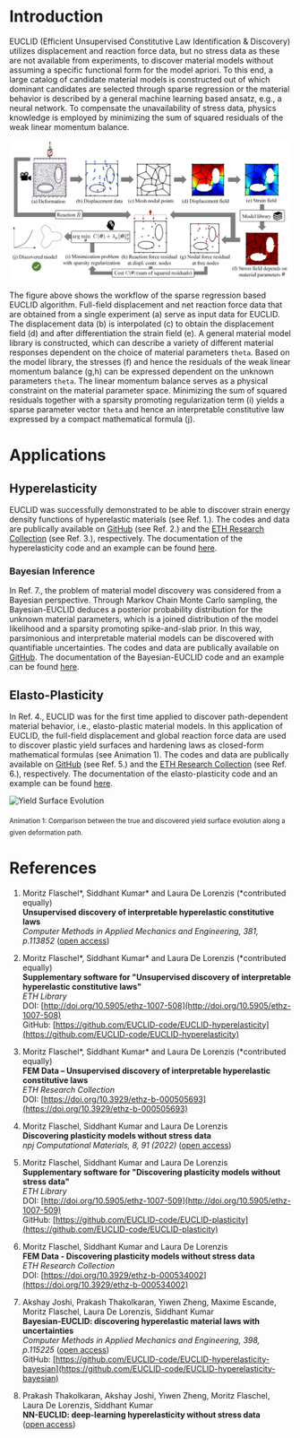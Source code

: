 # Introduction
EUCLID (Efficient Unsupervised Constitutive Law Identification & Discovery) utilizes displacement and reaction force data,
but no stress data as these are not available from experiments, to discover material models without assuming a specific functional form for the model apriori.
To this end, a large catalog of candidate material models is constructed out of which dominant candidates are selected through sparse regression
or the material behavior is described by a general machine learning based ansatz, e.g., a neural network.
To compensate the unavailability of stress data, physics knowledge is employed by minimizing the sum of squared residuals of the weak linear momentum balance.

![Schematic of EUCLID](./img/schematics.png)

The figure above shows the workflow of the sparse regression based EUCLID algorithm.
Full-field displacement and net reaction force data that are obtained from a single experiment (a) serve as input data for EUCLID.
The displacement data (b) is interpolated (c) to obtain the displacement field (d) and after differentiation the strain field (e).
A general material model library is constructed, which can describe a variety of different material responses dependent on the choice of material parameters `theta`.
Based on the model library, the stresses (f) and hence the residuals of the weak linear momentum balance (g,h) can be expressed dependent on the unknown parameters `theta`.
The linear momentum balance serves as a physical constraint on the material parameter space.
Minimizing the sum of squared residuals together with a sparsity promoting regularization term (i) yields a sparse parameter vector `theta`
and hence an interpretable constitutive law expressed by a compact mathematical formula (j).

# Applications

## Hyperelasticity
EUCLID was successfully demonstrated to be able to discover strain energy density functions of hyperelastic materials (see Ref. 1.).
The codes and data are publically available on <a href="https://github.com/EUCLID-code/EUCLID-hyperelasticity" target="_blank">GitHub</a> (see Ref. 2.)
and the <a href="https://www.research-collection.ethz.ch/handle/20.500.11850/505693" target="_blank">ETH Research Collection</a> (see Ref. 3.), respectively.
The documentation of the hyperelasticity code and an example can be found <a href="https://EUCLID-code.github.io/EUCLID-hyperelasticity/mkdocs/site" target="_blank">here</a>.

### Bayesian Inference
In Ref. 7., the problem of material model discovery was considered from a Bayesian perspective.
Through Markov Chain Monte Carlo sampling, the Bayesian-EUCLID deduces a posterior probability distribution for the unknown material parameters,
which is a joined distribution of the model likelihood and a sparsity promoting spike-and-slab prior.
In this way, parsimonious and interpretable material models can be discovered with quantifiable uncertainties. 
The codes and data are publically available on <a href="https://github.com/EUCLID-code/EUCLID-hyperelasticity-bayesian" target="_blank">GitHub</a>.
The documentation of the Bayesian-EUCLID code and an example can be found <a href="https://EUCLID-code.github.io/EUCLID-hyperelasticity-bayesian/mkdocs/site" target="_blank">here</a>.

## Elasto-Plasticity
In Ref. 4., EUCLID was for the first time applied to discover path-dependent material behavior, i.e., elasto-plastic material models.
In this application of EUCLID, the full-field displacement and global reaction force data are used to discover plastic yield surfaces and hardening laws as closed-form mathematical formulas (see Animation 1).
The codes and data are publically available on <a href="https://github.com/EUCLID-code/EUCLID-plasticity" target="_blank">GitHub</a> (see Ref. 5.)
and the <a href="https://www.research-collection.ethz.ch/handle/20.500.11850/534002" target="_blank">ETH Research Collection</a> (see Ref. 6.), respectively.
The documentation of the elasto-plasticity code and an example can be found <a href="https://EUCLID-code.github.io/EUCLID-plasticity/mkdocs/site" target="_blank">here</a>.

<img src="/img/yield_surface_evolution.gif" alt="Yield Surface Evolution" width="400"/>

<sub>Animation 1: Comparison between the true and discovered yield surface evolution along a given deformation path.</sub>

# References

1.	Moritz Flaschel<span>&#42;</span>, Siddhant Kumar<span>&#42;</span> and Laura De Lorenzis (<span>&#42;</span>contributed equally)  
	__Unsupervised discovery of interpretable hyperelastic constitutive laws__  
	_Computer Methods in Applied Mechanics and Engineering, 381, p.113852_ ([open access](https://www.sciencedirect.com/science/article/pii/S0045782521001894))

2.	Moritz Flaschel<span>&#42;</span>, Siddhant Kumar<span>&#42;</span> and Laura De Lorenzis (<span>&#42;</span>contributed equally)  
	__Supplementary software for "Unsupervised discovery of interpretable hyperelastic constitutive laws"__  
	_ETH Library_  
	DOI: [http://doi.org/10.5905/ethz-1007-508](http://doi.org/10.5905/ethz-1007-508)  
	GitHub: [https://github.com/EUCLID-code/EUCLID-hyperelasticity](https://github.com/EUCLID-code/EUCLID-hyperelasticity)

3.	Moritz Flaschel<span>&#42;</span>, Siddhant Kumar<span>&#42;</span> and Laura De Lorenzis (<span>&#42;</span>contributed equally)  
	__FEM Data – Unsupervised discovery of interpretable hyperelastic constitutive laws__  
	_ETH Research Collection_  
	DOI: [https://doi.org/10.3929/ethz-b-000505693](https://doi.org/10.3929/ethz-b-000505693)

4.	Moritz Flaschel, Siddhant Kumar and Laura De Lorenzis  
	__Discovering plasticity models without stress data__  
	_npj Computational Materials, 8, 91 (2022)_ ([open access](https://rdcu.be/cMjUx))

5.	Moritz Flaschel, Siddhant Kumar and Laura De Lorenzis  
	__Supplementary software for "Discovering plasticity models without stress data"__  
	_ETH Library_  
	DOI: [http://doi.org/10.5905/ethz-1007-509](http://doi.org/10.5905/ethz-1007-509)  
	GitHub: [https://github.com/EUCLID-code/EUCLID-plasticity](https://github.com/EUCLID-code/EUCLID-plasticity)

6.	Moritz Flaschel, Siddhant Kumar and Laura De Lorenzis  
	__FEM Data - Discovering plasticity models without stress data__  
	_ETH Research Collection_  
	DOI: [https://doi.org/10.3929/ethz-b-000534002](https://doi.org/10.3929/ethz-b-000534002)

7.  Akshay Joshi, Prakash Thakolkaran, Yiwen Zheng, Maxime Escande, Moritz Flaschel, Laura De Lorenzis, Siddhant Kumar  
	__Bayesian-EUCLID: discovering hyperelastic material laws with uncertainties__  
	_Computer Methods in Applied Mechanics and Engineering, 398, p.115225_ ([open access](https://www.sciencedirect.com/science/article/pii/S0045782522003681))  
	GitHub: [https://github.com/EUCLID-code/EUCLID-hyperelasticity-bayesian](https://github.com/EUCLID-code/EUCLID-hyperelasticity-bayesian)

8.  Prakash Thakolkaran, Akshay Joshi, Yiwen Zheng, Moritz Flaschel, Laura De Lorenzis, Siddhant Kumar  
	__NN-EUCLID: deep-learning hyperelasticity without stress data__  
	([open access](https://arxiv.org/abs/2205.06664))
